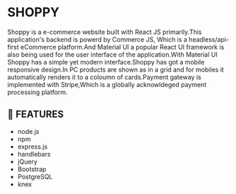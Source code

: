 # SHOPPY
Shoppy is a e-commerce website built with React JS primarily.This application's backend is powerd by Commerce JS, Which is a headless/api-first eCommerce platform.And Material UI a popular React UI framework is also being used for the user interface of the application.With Material UI Shoppy has a simple yet modern interface.Shoppy has got a mobile responsive design.In PC products are shown as in a grid and for mobiles it automatically renders it to a coloumn of cards.Payment gateway is implemented with Stripe,Which is a   globally acknowldeged payment processing platform.

## :rocket: FEATURES
* node.js
* npm
* express.js
* handlebars
* jQuery
* Bootstrap
* PostgreSQL
* knex
